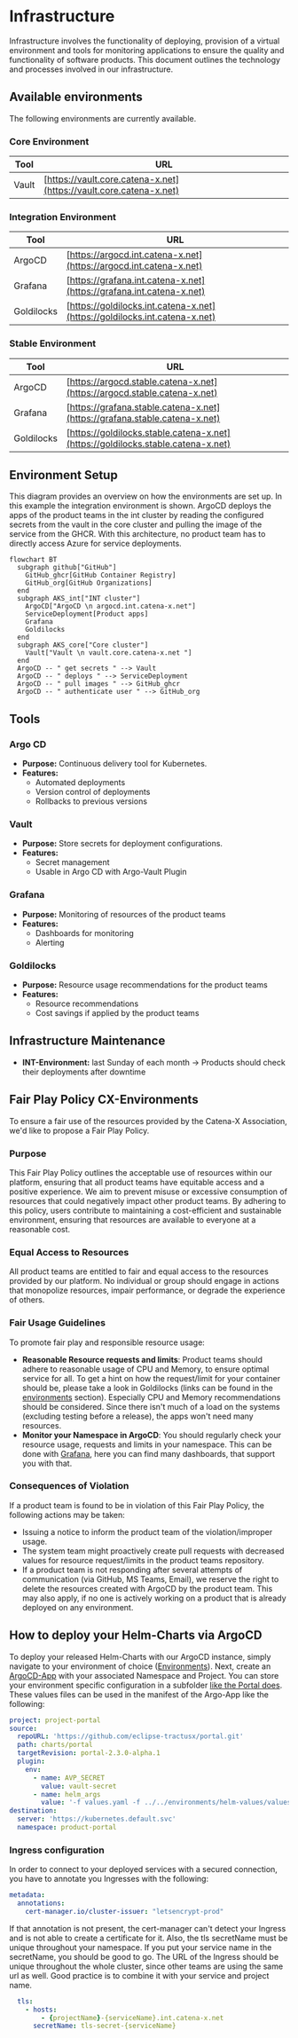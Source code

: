 # Infrastructure

Infrastructure involves the functionality of deploying, provision of a virtual environment and tools for monitoring
applications to ensure the quality and functionality of software products. This document outlines the technology and
processes involved in our infrastructure.

## Available environments
<!-- markdown-link-check-disable -->
The following environments are currently available.

### Core Environment

| Tool  | URL                                                                |
|-------|--------------------------------------------------------------------|
| Vault | [https://vault.core.catena-x.net](https://vault.core.catena-x.net) |

### Integration Environment

| Tool       | URL                                                                        |
|------------|----------------------------------------------------------------------------|
| ArgoCD     | [https://argocd.int.catena-x.net](https://argocd.int.catena-x.net)         |
| Grafana    | [https://grafana.int.catena-x.net](https://grafana.int.catena-x.net)       |
| Goldilocks | [https://goldilocks.int.catena-x.net](https://goldilocks.int.catena-x.net) |

### Stable Environment

| Tool       | URL                                                                              |
|------------|----------------------------------------------------------------------------------|
| ArgoCD     | [https://argocd.stable.catena-x.net](https://argocd.stable.catena-x.net)         |
| Grafana    | [https://grafana.stable.catena-x.net](https://grafana.stable.catena-x.net)       |
| Goldilocks | [https://goldilocks.stable.catena-x.net](https://goldilocks.stable.catena-x.net) |

<!-- markdown-link-check-disable -->

## Environment Setup

This diagram provides an overview on how the environments are set up. In this example the integration environment is shown.
ArgoCD deploys the apps of the product teams in the int cluster by reading the configured secrets from the vault in the
core cluster and pulling the image of the service from the GHCR. With this architecture, no product team has to directly
access Azure for service deployments.

```mermaid
flowchart BT
  subgraph github["GitHub"]
    GitHub_ghcr[GitHub Container Registry]
    GitHub_org[GitHub Organizations]
  end
  subgraph AKS_int["INT cluster"]
    ArgoCD["ArgoCD \n argocd.int.catena-x.net"]
    ServiceDeployment[Product apps]
    Grafana
    Goldilocks
  end
  subgraph AKS_core["Core cluster"]
    Vault["Vault \n vault.core.catena-x.net "]
  end
  ArgoCD -- " get secrets " --> Vault
  ArgoCD -- " deploys " --> ServiceDeployment
  ArgoCD -- " pull images " --> GitHub_ghcr
  ArgoCD -- " authenticate user " --> GitHub_org
```

## Tools

### Argo CD

- **Purpose:** Continuous delivery tool for Kubernetes.
- **Features:**
  - Automated deployments
  - Version control of deployments
  - Rollbacks to previous versions

### Vault

- **Purpose:** Store secrets for deployment configurations.
- **Features:**
  - Secret management
  - Usable in Argo CD with Argo-Vault Plugin

### Grafana

- **Purpose:** Monitoring of resources of the product teams
- **Features:**
  - Dashboards for monitoring
  - Alerting

### Goldilocks

- **Purpose:** Resource usage recommendations for the product teams
- **Features:**
  - Resource recommendations
  - Cost savings if applied by the product teams

## Infrastructure Maintenance

- **INT-Environment:** last Sunday of each month -> Products should check their deployments after downtime

## Fair Play Policy CX-Environments

To ensure a fair use of the resources provided by the Catena-X Association, we'd like to propose a Fair Play Policy.

### Purpose

This Fair Play Policy outlines the acceptable use of resources within our platform, ensuring that all product teams have
equitable access and a positive experience. We aim to prevent misuse or excessive consumption of resources that could
negatively impact other product teams. By adhering to this policy, users contribute to maintaining a cost-efficient and
sustainable environment, ensuring that resources are available to everyone at a reasonable cost.

### Equal Access to Resources

All product teams are entitled to fair and equal access to the resources provided by our platform. No individual or
group should engage in actions that monopolize resources, impair performance, or degrade the experience of others.

### Fair Usage Guidelines

To promote fair play and responsible resource usage:

- **Reasonable Resource requests and limits**: Product teams should adhere to reasonable usage of CPU and Memory, to
  ensure optimal service for all. To get a hint on how the request/limit for your container should be, please take a
  look in Goldilocks (links can be found in the [environments](#available-environments) section). Especially CPU and Memory
  recommendations should be considered.
  Since there isn't much of a load on the systems (excluding testing before a release), the apps won't need many
  resources.
- **Monitor your Namespace in ArgoCD**: You should regularly check your resource usage, requests and limits in your
  namespace. This can be done with [Grafana](#available-environments), here you can find many dashboards, that support
  you with that.

### Consequences of Violation

If a product team is found to be in violation of this Fair Play Policy, the following actions may be taken:

- Issuing a notice to inform the product team of the violation/improper usage.
- The system team might proactively create pull requests with decreased values for resource request/limits in the
  product teams repository.
- If a product team is not responding after several attempts of communication (via GitHub, MS Teams, Email), we reserve
  the right to delete the resources created with ArgoCD by the product team. This may also apply, if no one is actively
  working on a product that is already deployed on any environment.

## How to deploy your Helm-Charts via ArgoCD

To deploy your released Helm-Charts with our ArgoCD instance, simply navigate to your environment of choice
([Environments](#available-environments)).
Next, create an [ArgoCD-App](https://argo-cd.readthedocs.io/en/stable/getting_started/#creating-apps-via-ui) with your
associated Namespace and Project.
You can store your environment specific configuration in a subfolder [like the Portal does](https://github.com/eclipse-tractusx/portal/tree/main/environments).
These values files can be used in the manifest of the Argo-App like the following:

```yaml
project: project-portal
source:
  repoURL: 'https://github.com/eclipse-tractusx/portal.git'
  path: charts/portal
  targetRevision: portal-2.3.0-alpha.1
  plugin:
    env:
      - name: AVP_SECRET
        value: vault-secret
      - name: helm_args
        value: '-f values.yaml -f ../../environments/helm-values/values-int.yaml'
destination:
  server: 'https://kubernetes.default.svc'
  namespace: product-portal
```

### Ingress configuration

In order to connect to your deployed services with a secured connection, you have to annotate you Ingresses with the following:

```yaml
metadata:
  annotations:
    cert-manager.io/cluster-issuer: "letsencrypt-prod"
```

If that annotation is not present, the cert-manager can't detect your Ingress and is not able to create a certificate for it.
Also, the tls secretName must be unique throughout your namespace. If you put your service name in the secretName, you should be good to go.
The URL of the Ingress should be unique throughout the whole cluster, since other teams are using the same url as well.
Good practice is to combine it with your service and project name.

```yaml
  tls:
    - hosts:
        - {projectName}-{serviceName}.int.catena-x.net
      secretName: tls-secret-{serviceName}
```

